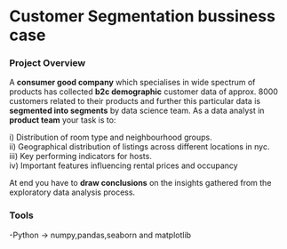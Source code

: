 # Customer Segmentation bussiness case

### Project Overview

A **consumer good company** which specialises in wide spectrum of products has collected **b2c demographic** customer data of approx. 8000 customers related to their products and further this particular data is **segmented into segments** by data science team. As a data analyst in **product team** your task is to:<br>

i)	 Distribution of room type and neighbourhood groups.<br>
ii)	 Geographical distribution of listings across different locations in nyc.<br>
iii) Key performing indicators for hosts.<br>
iv)	 Important features influencing rental prices and occupancy

At end you have to **draw conclusions** on the insights gathered from the exploratory data analysis process.
### Tools
-Python -> numpy,pandas,seaborn and matplotlib
